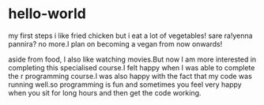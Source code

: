 # hello-world
my first steps
i like fried chicken but i eat a lot of vegetables!
sare ra!yenna pannira?
no more.I plan on becoming a vegan from now onwards!


aside from food, I also like watching movies.But now I am more interested in completing this specialised course.I felt happy when I was
able to complete the r programming course.I was also happy with the fact that my code was running well.so programming is fun and sometimes you feel very happy when you sit for long hours and then get the code working.
